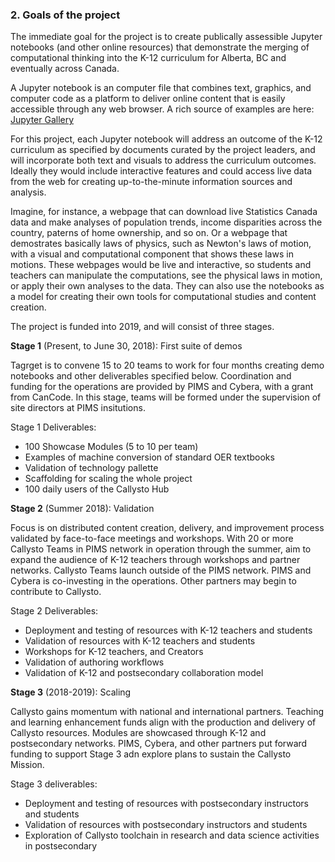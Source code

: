 ### 2. Goals of the project

The immediate goal for the project is to create publically assessible Jupyter notebooks (and other online resources) that demonstrate the merging of computational thinking into the K-12 curriculum for Alberta, BC and eventually across Canada. 

A Jupyter notebook is an computer file that combines text, graphics, and computer code as a platform to deliver online content that is easily accessible through any web browser. A rich source of examples are here: [Jupyter Gallery](https://github.com/jupyter/jupyter/wiki/A-gallery-of-interesting-Jupyter-Notebooks)

For this project, each Jupyter notebook will address an outcome of the K-12 curriculum as specified by documents curated by the project leaders, and will incorporate both text and visuals to address the curriculum outcomes. Ideally they would include interactive features and could access live data from the web for creating up-to-the-minute information sources and analysis.

Imagine, for  instance, a webpage that can download live Statistics Canada data and make analyses of population trends, income disparities across the country, paterns of home ownership, and so on. Or a webpage that demostrates basically laws of physics, such as Newton's laws of motion, with a visual and computational component that shows these laws in motions. These webpages would be live and interactive, so students and teachers can manipulate the computations, see the physical laws in motion, or apply their own analyses to the data. They can also use the notebooks as a model for creating their own tools for computational studies and content creation. 

The project is funded into 2019, and will consist of three stages.

**Stage 1** (Present, to June 30, 2018): First suite of demos

Tagrget is to convene 15 to 20 teams to work for four months creating demo notebooks and other deliverables specified below. Coordination and funding for the operations are provided by PIMS and Cybera, with a grant from CanCode. In this stage, teams will be formed under the supervision of site directors at PIMS insitutions. 

Stage 1 Deliverables:

- 100 Showcase Modules (5 to 10 per team)
- Examples of machine conversion of standard OER textbooks
- Validation of technology pallette
- Scaffolding for scaling the whole project
- 100 daily users of the Callysto Hub

**Stage 2** (Summer 2018): Validation

Focus is on distributed content creation, delivery, and improvement process validated by face-to-face meetings and workshops. With 20 or more Callysto Teams in PIMS network in operation through the summer, aim to expand the audience of K-12 teachers  through workshops and partner networks. Callysto Teams launch outside of the PIMS network. PIMS and Cybera is co-investing in the operations. Other partners may begin to contribute to Callysto.

Stage 2 Deliverables:

- Deployment and testing of resources with K-12 teachers and students
- Validation of resources with K-12 teachers and students
- Workshops for K-12 teachers, and Creators
- Validation of authoring workflows
- Validation of K-12 and postsecondary collaboration model



**Stage 3** (2018-2019): Scaling

Callysto gains momentum with national and international partners. Teaching and learning enhancement funds align with the production and delivery of Callysto resources. Modules are showcased through K-12 and postsecondary networks. PIMS, Cybera, and other partners put forward funding to support Stage 3 adn explore plans to sustain the Callysto Mission.


Stage 3 deliverables:

- Deployment and testing of resources with postsecondary instructors and students
- Validation of resources with postsecondary instructors and students
- Exploration of Callysto toolchain in research and data science activities in postsecondary


